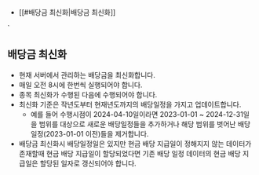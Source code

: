 - [[#배당금 최신화|배당금 최신화]]

`
## 배당금 최신화
- 현재 서버에서 관리하는 배당금을 최신화합니다.
- 매일 오전 8시에 한번씩 실행되어야 합니다.
- 종목 최신화가 수행된 다음에 수행되어야 합니다.
- 최신화 기준은 작년도부터 현재년도까지의 배당일정을 가지고 업데이트합니다.
	- 예를 들어 수행시점이 2024-04-10일이라면 2023-01-01 ~ 2024-12-31일을 범위를 대상으로 새로운 배당일정들을 추가하거나 해당 범위를 벗어난 배당일정(2023-01-01 이전)들을 제거합니다.
- 배당금 최신화시 배당일정일은 있지만 현금 배당 지급일이 정해지지 않는 데이터가 존재할때 현금 배당 지급일이 할당되었다면 기존 배당 일정 데이터의 현금 배당 지급일은 할당된 일자로 갱신되어야 합니다.

